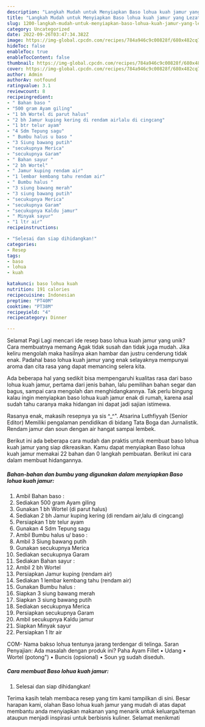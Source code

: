 ```yaml
---
description: "Langkah Mudah untuk Menyiapkan Baso lohua kuah jamur yang Lezat, Enak"
title: "Langkah Mudah untuk Menyiapkan Baso lohua kuah jamur yang Lezat, Enak"
slug: 1200-langkah-mudah-untuk-menyiapkan-baso-lohua-kuah-jamur-yang-lezat-enak
category: Uncategorized
date: 2022-09-26T03:47:34.382Z
image: https://img-global.cpcdn.com/recipes/784a946c9c00828f/680x482cq70/baso-lohua-kuah-jamur-foto-resep-utama.jpg
hideToc: false
enableToc: true
enableTocContent: false
thumbnail: https://img-global.cpcdn.com/recipes/784a946c9c00828f/680x482cq70/baso-lohua-kuah-jamur-foto-resep-utama.jpg
cover: https://img-global.cpcdn.com/recipes/784a946c9c00828f/680x482cq70/baso-lohua-kuah-jamur-foto-resep-utama.jpg
author: Admin
authorAv: notfound
ratingvalue: 3.1
reviewcount: 8
recipeingredient:
- " Bahan baso "
- "500 gram Ayam giling"
- "1 bh Wortel di parut halus"
- "2 bh Jamur kuping kering di rendam airlalu di cingcang"
- "1 btr telur ayam"
- "4 Sdm Tepung sagu"
- " Bumbu halus u baso "
- "3 Siung bawang putih"
- "secukupnya Merica"
- "secukupnya Garam"
- " Bahan sayur "
- "2 bh Wortel"
- " Jamur kuping rendam air"
- "1 lembar kembang tahu rendam air"
- " Bumbu halus "
- "3 siung bawang merah"
- "3 siung bawang putih"
- "secukupnya Merica"
- "secukupnya Garam"
- "secukupnya Kaldu jamur"
- " Minyak sayur"
- "1 ltr air"
recipeinstructions:

- "Selesai dan siap dihidangkan!"
categories:
- Resep
tags:
- baso
- lohua
- kuah

katakunci: baso lohua kuah 
nutrition: 191 calories
recipecuisine: Indonesian
preptime: "PT40M"
cooktime: "PT38M"
recipeyield: "4"
recipecategory: Dinner

---
```



Selamat Pagi Lagi mencari ide resep baso lohua kuah jamur yang unik? Cara membuatnya memang Agak tidak susah dan tidak juga mudah. Jika keliru mengolah maka hasilnya akan hambar dan justru cenderung tidak enak. Padahal baso lohua kuah jamur yang enak selayaknya mempunyai aroma dan cita rasa yang dapat memancing selera kita.


Ada beberapa hal yang sedikit bisa mempengaruhi kualitas rasa dari baso lohua kuah jamur, pertama dari jenis bahan, lalu pemilihan bahan segar dan bagus, sampai cara mengolah dan menghidangkannya. Tak perlu bingung kalau ingin menyiapkan baso lohua kuah jamur enak di rumah, karena asal sudah tahu caranya maka hidangan ini dapat jadi sajian istimewa.

Rasanya enak, makasih resepnya ya sis ^_^&#34;. Atsarina Luthfiyyah (Senior Editor) Memiliki pengalaman pendidikan di bidang Tata Boga dan Jurnalistik. Rendam jamur dan soun dengan air hangat sampai lembek.


Berikut ini ada beberapa cara mudah dan praktis untuk membuat baso lohua kuah jamur yang siap dikreasikan. Kamu dapat menyiapkan Baso lohua kuah jamur memakai 22 bahan dan 0 langkah pembuatan. Berikut ini cara dalam membuat hidangannya.

<!--inarticleads1-->

##### Bahan-bahan dan bumbu yang digunakan dalam menyiapkan Baso lohua kuah jamur:

1. Ambil  Bahan baso :
1. Sediakan 500 gram Ayam giling
1. Gunakan 1 bh Wortel (di parut halus)
1. Sediakan 2 bh Jamur kuping kering (di rendam air,lalu di cingcang)
1. Persiapkan 1 btr telur ayam
1. Gunakan 4 Sdm Tepung sagu
1. Ambil  Bumbu halus u/ baso :
1. Ambil 3 Siung bawang putih
1. Gunakan secukupnya Merica
1. Sediakan secukupnya Garam
1. Sediakan  Bahan sayur :
1. Ambil 2 bh Wortel
1. Persiapkan  Jamur kuping (rendam air)
1. Sediakan 1 lembar kembang tahu (rendam air)
1. Gunakan  Bumbu halus :
1. Siapkan 3 siung bawang merah
1. Siapkan 3 siung bawang putih
1. Sediakan secukupnya Merica
1. Persiapkan secukupnya Garam
1. Ambil secukupnya Kaldu jamur
1. Siapkan  Minyak sayur
1. Persiapkan 1 ltr air


COM- Nama bakso lohua tentunya jarang terdengar di telinga. Saran Penyajian: Ada masalah dengan produk ini? Paha Ayam Fillet • Udang • Wortel (potong&#34;) • Buncis (opsional) • Soun yg sudah diseduh. 

<!--inarticleads2-->

##### Cara membuat Baso lohua kuah jamur:


1. Selesai dan siap dihidangkan!



Terima kasih telah membaca resep yang tim kami tampilkan di sini. Besar harapan kami, olahan Baso lohua kuah jamur yang mudah di atas dapat membantu anda menyiapkan makanan yang menarik untuk keluarga/teman ataupun menjadi inspirasi untuk berbisnis kuliner. Selamat menikmati
